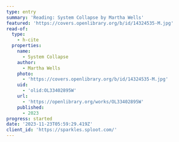 ```yaml
---
type: entry
summary: 'Reading: System Collapse by Martha Wells'
featured: 'https://covers.openlibrary.org/b/id/14324535-M.jpg'
read-of:
  type:
    - h-cite
  properties:
    name:
      - System Collapse
    author:
      - Martha Wells
    photo:
      - 'https://covers.openlibrary.org/b/id/14324535-M.jpg'
    uid:
      - 'olid:OL33402895W'
    url:
      - 'https://openlibrary.org/works/OL33402895W'
    published:
      - 2023
progress: started
date: '2023-11-23T05:59:29.419Z'
client_id: 'https://sparkles.sploot.com/'
---
```


